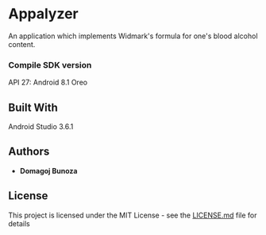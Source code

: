 # Appalyzer

An application which implements Widmark's formula for one's blood alcohol content.

### Compile SDK version

API 27: Android 8.1 Oreo

## Built With

Android Studio 3.6.1

## Authors

* **Domagoj Bunoza**

## License

This project is licensed under the MIT License - see the [LICENSE.md](LICENSE.md) file for details
